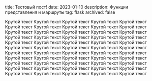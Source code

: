 ﻿title: Тестовый пост!
date: 2023-01-10
description: Функции представления и маршруты
tag: flask
archived: false


Крутой текст Крутой текст Крутой текст Крутой текст Крутой текст Крутой текст Крутой текст Крутой текст Крутой текст Крутой текст Крутой текст Крутой текст Крутой текст Крутой текст Крутой текст Крутой текст Крутой текст Крутой текст Крутой текст Крутой текст Крутой текст Крутой текст Крутой текст Крутой текст Крутой текст Крутой текст Крутой текст Крутой текст Крутой текст Крутой текст Крутой текст Крутой текст Крутой текст Крутой текст Крутой текст Крутой текст Крутой текст Крутой текст Крутой текст Крутой текст Крутой текст Крутой текст Крутой текст Крутой текст Крутой текст Крутой текст Крутой текст Крутой текст Крутой текст Крутой текст Крутой текст Крутой текст Крутой текст Крутой текст Крутой текст 